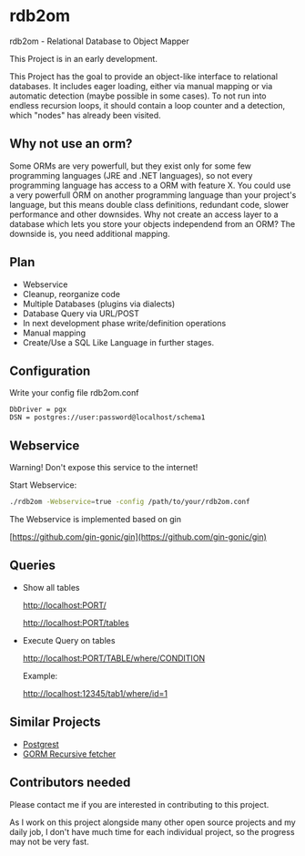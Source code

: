 # rdb2om
rdb2om - Relational Database to Object Mapper

This Project is in an early development.

This Project has the goal to provide an object-like interface to relational databases. It includes eager loading, either via manual mapping or via automatic detection (maybe possible in some cases). To not run into endless recursion loops, it should contain a loop counter and a detection, which "nodes" has already been visited.

## Why not use an orm?

Some ORMs are very powerfull, but they exist only for some few programming languages (JRE and .NET languages), so not every programming language has access to a ORM with feature X. You could use a very powerfull ORM on another programming language than your project's language, but this means double class definitions, redundant code, slower performance and other downsides. Why not create an access layer to a database which lets you store your objects independend from an ORM? The downside is, you need additional mapping.

## Plan

- Webservice
- Cleanup, reorganize code
- Multiple Databases (plugins via dialects)
- Database Query via URL/POST
- In next development phase write/definition operations
- Manual mapping
- Create/Use a SQL Like Language in further stages.

## Configuration

Write your config file rdb2om.conf
```
DbDriver = pgx
DSN = postgres://user:password@localhost/schema1
```

## Webservice

Warning! Don't expose this service to the internet!

Start Webservice:
```sh
./rdb2om -Webservice=true -config /path/to/your/rdb2om.conf
```

The Webservice is implemented based on gin

[https://github.com/gin-gonic/gin](https://github.com/gin-gonic/gin)


## Queries

- Show all tables

  [http://localhost:PORT/](http://localhost:PORT/)
  
  [http://localhost:PORT/tables](http://localhost:PORT/tables)
  
- Execute Query on tables

  [http://localhost:PORT/TABLE/where/CONDITION](http://localhost:PORT/TABLE/where/CONDITION)
  
  Example:
  
  [http://localhost:12345/tab1/where/id=1](http://localhost:12345/tab1/where/id=1)
  

## Similar Projects

- [Postgrest](https://postgrest.com/)
- [GORM Recursive fetcher](https://github.com/zonkiie/gorm_recursive_fetcher)

## Contributors needed

Please contact me if you are interested in contributing to this project.

As I work on this project alongside many other open source projects and my daily job, I don't have much time for each individual project, so the progress may not be very fast.
